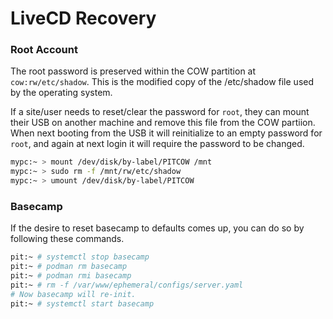 # LiveCD Recovery


### Root Account

The root password is preserved within the COW partition at `cow:rw/etc/shadow`. This is the
modified copy of the /etc/shadow file used by the operating system.

If a site/user needs to reset/clear the password for `root`, they can mount their USB on another
machine and remove this file from the COW partiion. When next booting from the USB it will
reinitialize to an empty password for `root`, and again at next login it will require the password
to be changed.

```bash
mypc:~ > mount /dev/disk/by-label/PITCOW /mnt
mypc:~ > sudo rm -f /mnt/rw/etc/shadow
mypc:~ > umount /dev/disk/by-label/PITCOW
```

### Basecamp

If the desire to reset basecamp to defaults comes up, you can do so by following these commands.

```bash
pit:~ # systemctl stop basecamp
pit:~ # podman rm basecamp
pit:~ # podman rmi basecamp
pit:~ # rm -f /var/www/ephemeral/configs/server.yaml
# Now basecamp will re-init.
pit:~ # systemctl start basecamp
```

